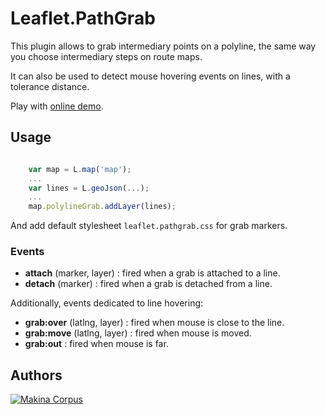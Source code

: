Leaflet.PathGrab
================

This plugin allows to grab intermediary points on a polyline, the same way
you choose intermediary steps on route maps.

It can also be used to detect mouse hovering events on lines, with a tolerance
distance.

Play with [online demo](http://makinacorpus.github.io/Leaflet.PathGrab/).


Usage
-----

```javascript

    var map = L.map('map');
    ...
    var lines = L.geoJson(...);
    ...
    map.polylineGrab.addLayer(lines);

```

And add default stylesheet ``leaflet.pathgrab.css`` for grab markers.

### Events ###

* **attach** (marker, layer) : fired when a grab is attached to a line.
* **detach** (marker) : fired when a grab is detached from a line.

Additionally, events dedicated to line hovering:

* **grab:over** (latlng, layer) : fired when mouse is close to the line.
* **grab:move** (latlng, layer) : fired when mouse is moved.
* **grab:out** : fired when mouse is far.


Authors
-------

[![Makina Corpus](http://depot.makina-corpus.org/public/logo.gif)](http://makinacorpus.com)
